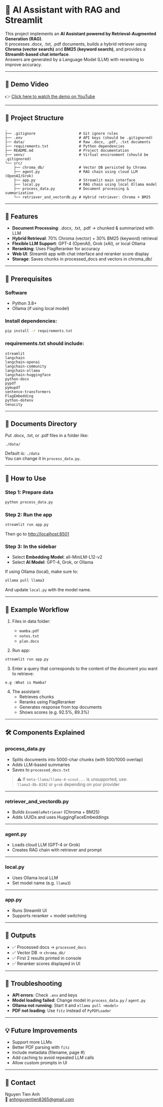 # 🤖 AI Assistant with RAG and Streamlit

This project implements an **AI Assistant powered by Retrieval-Augmented Generation (RAG)**.  
It processes .docx, .txt, .pdf documents, builds a hybrid retriever using **Chroma (vector search)** and **BM25 (keyword search)**, and provides a **Streamlit-based chat interface**.  
Answers are generated by a Language Model (LLM) with reranking to improve accuracy.

---

## 🎥 Demo Video

👉 [Click here to watch the demo on YouTube](https://www.youtube.com/watch?v=NHYiGuLC9Bc)

---

## 📂 Project Structure

```
.
├── .gitignore                    # Git ignore rules
├── .env                          # API keys (should be .gitignored)
├── data/                         # Raw .docx, .pdf, .txt documents
├── requirements.txt              # Python dependencies
├── README.md                     # Project documentation
├── venv/                         # Virtual environment (should be .gitignored)
└── src/
    ├── chroma_db/                # Vector DB persisted by Chroma
    ├── agent.py                  # RAG chain using cloud LLM (OpenAI/Grok)
    ├── app.py                    # Streamlit main interface
    ├── local.py                  # RAG chain using local Ollama model
    ├── process_data.py           # Document processing & summarization
    └── retriever_and_vectordb.py # Hybrid retriever: Chroma + BM25
```

---

## 🌟 Features

- **Document Processing**: .docx, .txt, .pdf → chunked & summarized with LLM  
- **Hybrid Retrieval**: 70% Chroma (vector) + 30% BM25 (keyword) retrieval  
- **Flexible LLM Support**: GPT-4 (OpenAI), Grok (xAI), or local Ollama  
- **Reranking**: Uses FlagReranker for accuracy  
- **Web UI**: Streamlit app with chat interface and reranker score display  
- **Storage**: Saves chunks in processed_docs and vectors in chroma_db/  

---

## 🧰 Prerequisites

### Software
- Python 3.8+
- Ollama (if using local model)

### Install dependencies:

```bash
pip install -r requirements.txt
```

### requirements.txt should include:

```
streamlit
langchain
langchain-openai
langchain-community
langchain-ollama
langchain-huggingface
python-docx
pypdf
pymupdf
sentence-transformers
FlagEmbedding
python-dotenv
tenacity
```

---

## 📁 Documents Directory

Put .docx, .txt, or .pdf files in a folder like:
```
./data/
```

Default is: `./data`  
You can change it in `process_data.py`.

---

## 🚀 How to Use

### Step 1: Prepare data

```bash
python process_data.py
```

### Step 2: Run the app

```bash
streamlit run app.py
```

Then go to [http://localhost:8501](http://localhost:8501)

### Step 3: In the sidebar
- Select **Embedding Model**: all-MiniLM-L12-v2
- Select **AI Model**: GPT-4, Grok, or Ollama

If using Ollama (local), make sure to:

```bash
ollama pull llama3
```

And update `local.py` with the model name.

---

## 💬 Example Workflow

1. Files in data folder:
    - `mamba.pdf`
    - `notes.txt`
    - `plan.docx`

2. Run app:

```bash
streamlit run app.py
```

3. Enter a query that corresponds to the content of the document you want to retrieve:

```
e.g :What is Mamba?
```

4. The assistant:
    - Retrieves chunks
    - Reranks using FlagReranker
    - Generates response from top documents
    - Shows scores (e.g. 92.5%, 89.3%)

---

## 🛠 Components Explained

### process_data.py
- Splits documents into 5000-char chunks (with 500/1000 overlap)
- Adds LLM-based summaries
- Saves to `processed_docs.txt`

> ⚠️ If `meta-llama/llama-4-scout...` is unsupported, use:  
> `llama3-8b-8192` or `grok` depending on your provider

---

### retriever_and_vectordb.py
- Builds `EnsembleRetriever` (Chroma + BM25)
- Adds UUIDs and uses HuggingFaceEmbeddings

---

### agent.py
- Loads cloud LLM (GPT-4 or Grok)
- Creates RAG chain with retriever and prompt

---

### local.py
- Uses Ollama local LLM
- Set model name (e.g. `llama3`)

---

### app.py
- Runs Streamlit UI
- Supports reranker + model switching

---

## 🧪 Outputs

- ✅ Processed docs → `processed_docs`
- ✅ Vector DB → `chroma_db/`
- ✅ First 2 results printed in console
- ✅ Reranker scores displayed in UI

---

## 🐞 Troubleshooting

- **API errors**: Check `.env` and keys  
- **Model loading failed**: Change model in `process_data.py` / `agent.py`  
- **Ollama not running**: Start it and `ollama pull <model>`  
- **PDF not loading**: Use `fitz` instead of `PyPDFLoader`  

---

## 💡 Future Improvements

- Support more LLMs  
- Better PDF parsing with `fitz`  
- Include metadata (filename, page #)  
- Add caching to avoid repeated LLM calls  
- Allow custom prompts in UI  

---

## 🤝 Contact

Nguyen Tien Anh  
📧 anhnguyentien8365@gmail.com
